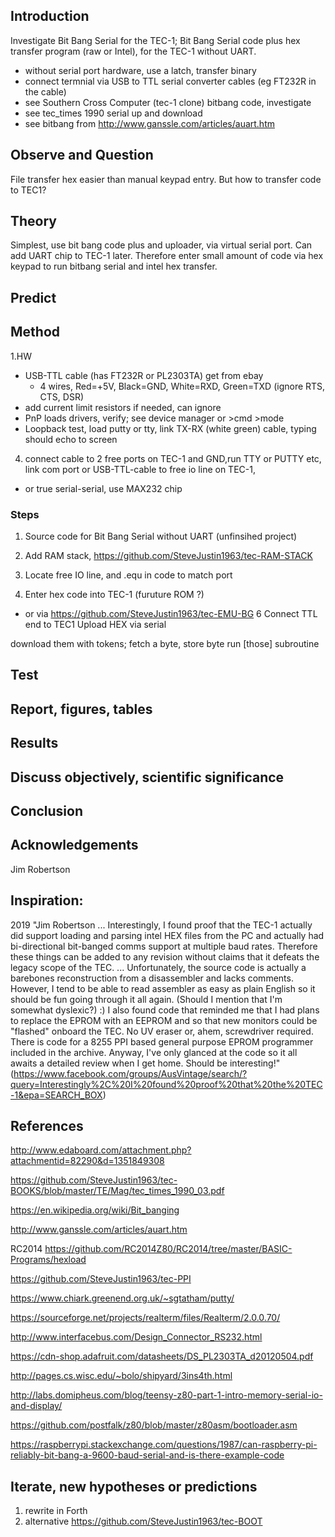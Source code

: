 ## Introduction
Investigate Bit Bang Serial for the TEC-1; Bit Bang Serial code plus hex transfer program (raw or Intel), for the TEC-1 without UART.  

* without serial port hardware, use a latch, transfer binary 
* connect termnial via USB to TTL serial converter cables (eg FT232R in the cable)
* see Southern Cross Computer (tec-1 clone) bitbang code, investigate
* see tec_times 1990 serial up and download
* see bitbang from http://www.ganssle.com/articles/auart.htm
 


## Observe and Question 
File transfer hex easier than manual keypad entry. But how to transfer code to TEC1?

## Theory
Simplest, use bit bang code plus and uploader, via virtual serial port. Can add UART chip to TEC-1 later. Therefore enter small amount of code via hex keypad to run bitbang serial and intel hex transfer.
 
## Predict


## Method
1.HW
 * USB-TTL cable (has FT232R or PL2303TA) get from ebay
   * 4 wires, Red=+5V, Black=GND, White=RXD, Green=TXD (ignore RTS, CTS, DSR)
 * add current limit resistors if needed, can ignore
 * PnP loads drivers, verify; see device manager or >cmd >mode 
 * Loopback test, load putty or tty, link TX-RX (white green) cable, typing should echo to screen
 4. connect cable to 2 free ports on TEC-1 and GND,run TTY or PUTTY etc, link com port or USB-TTL-cable to free io line on TEC-1,  
 

* or true serial-serial, use MAX232 chip 
  
### Steps
1. Source code for Bit Bang Serial without UART (unfinsihed project)
2. Add RAM stack, https://github.com/SteveJustin1963/tec-RAM-STACK
3. Locate free IO line, and .equ in code to match port

5. Enter hex code into TEC-1 (furuture ROM ?) 
 * or via https://github.com/SteveJustin1963/tec-EMU-BG
6
Connect TTL end to TEC1
Upload HEX via serial

download them with tokens; 
fetch a byte, 
store byte 
run [those] subroutine 


## Test

## Report, figures, tables

## Results

## Discuss objectively, scientific significance 

## Conclusion 

## Acknowledgements
Jim Robertson


## Inspiration:
2019 "Jim Robertson ... Interestingly, I found proof that the TEC-1 actually did support loading and parsing intel HEX files from the PC and actually had bi-directional bit-banged comms support at multiple baud rates. Therefore these things can be added to any revision without claims that it defeats the legacy scope of the TEC. ... Unfortunately, the source code is actually a barebones reconstruction from a disassembler and lacks comments. However, I tend to be able to read assembler as easy as plain English so it should be fun going through it all again. (Should I mention that I'm somewhat dyslexic?) :) I also found code that reminded me that I had plans to replace the EPROM with an EEPROM and so that new monitors could be "flashed" onboard the TEC. No UV eraser or, ahem, screwdriver required. There is code for a 8255 PPI based general purpose EPROM programmer included in the archive. Anyway, I've only glanced at the code so it all awaits a detailed review when I get home. Should be interesting!" (https://www.facebook.com/groups/AusVintage/search/?query=Interestingly%2C%20I%20found%20proof%20that%20the%20TEC-1&epa=SEARCH_BOX)


## References


http://www.edaboard.com/attachment.php?attachmentid=82290&d=1351849308

https://github.com/SteveJustin1963/tec-BOOKS/blob/master/TE/Mag/tec_times_1990_03.pdf

https://en.wikipedia.org/wiki/Bit_banging

http://www.ganssle.com/articles/auart.htm

RC2014 https://github.com/RC2014Z80/RC2014/tree/master/BASIC-Programs/hexload

https://github.com/SteveJustin1963/tec-PPI

https://www.chiark.greenend.org.uk/~sgtatham/putty/

https://sourceforge.net/projects/realterm/files/Realterm/2.0.0.70/

http://www.interfacebus.com/Design_Connector_RS232.html

https://cdn-shop.adafruit.com/datasheets/DS_PL2303TA_d20120504.pdf

http://pages.cs.wisc.edu/~bolo/shipyard/3ins4th.html

http://labs.domipheus.com/blog/teensy-z80-part-1-intro-memory-serial-io-and-display/

https://github.com/postfalk/z80/blob/master/z80asm/bootloader.asm

https://raspberrypi.stackexchange.com/questions/1987/can-raspberry-pi-reliably-bit-bang-a-9600-baud-serial-and-is-there-example-code

## Iterate, new hypotheses or predictions
1. rewrite in Forth
2. alternative https://github.com/SteveJustin1963/tec-BOOT

 



